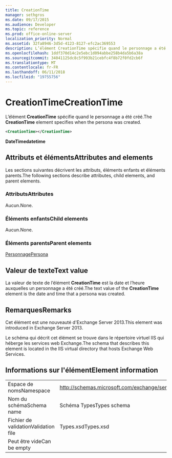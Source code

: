 ```yaml
---
title: CreationTime
manager: sethgros
ms.date: 09/17/2015
ms.audience: Developer
ms.topic: reference
ms.prod: office-online-server
localization_priority: Normal
ms.assetid: 32fa8946-3d5d-4123-8127-efc2ac369553
description: L’élément CreationTime spécifie quand le personnage a été créé.
ms.openlocfilehash: 1ddf370d14c2e5ebc1d094abbe258b4da5b6a38a
ms.sourcegitcommit: 34041125dc8c5f993b21cebfc4f8b72f0fd2cb6f
ms.translationtype: MT
ms.contentlocale: fr-FR
ms.lasthandoff: 06/11/2018
ms.locfileid: "19755756"
---
```

# <a name="creationtime"></a><span data-ttu-id="c4107-103">CreationTime</span><span class="sxs-lookup"><span data-stu-id="c4107-103">CreationTime</span></span>

<span data-ttu-id="c4107-104">L’élément **CreationTime** spécifie quand le personnage a été créé.</span><span class="sxs-lookup"><span data-stu-id="c4107-104">The **CreationTime** element specifies when the persona was created.</span></span> 
  
```XML
<CreationTime></CreationTime>
```

 <span data-ttu-id="c4107-105">**DateTime**</span><span class="sxs-lookup"><span data-stu-id="c4107-105">**datetime**</span></span>
## <a name="attributes-and-elements"></a><span data-ttu-id="c4107-106">Attributs et éléments</span><span class="sxs-lookup"><span data-stu-id="c4107-106">Attributes and elements</span></span>

<span data-ttu-id="c4107-107">Les sections suivantes décrivent les attributs, éléments enfants et éléments parents.</span><span class="sxs-lookup"><span data-stu-id="c4107-107">The following sections describe attributes, child elements, and parent elements.</span></span>
  
### <a name="attributes"></a><span data-ttu-id="c4107-108">Attributs</span><span class="sxs-lookup"><span data-stu-id="c4107-108">Attributes</span></span>

<span data-ttu-id="c4107-109">Aucun.</span><span class="sxs-lookup"><span data-stu-id="c4107-109">None.</span></span>
  
### <a name="child-elements"></a><span data-ttu-id="c4107-110">Éléments enfants</span><span class="sxs-lookup"><span data-stu-id="c4107-110">Child elements</span></span>

<span data-ttu-id="c4107-111">Aucun.</span><span class="sxs-lookup"><span data-stu-id="c4107-111">None.</span></span>
  
### <a name="parent-elements"></a><span data-ttu-id="c4107-112">Éléments parents</span><span class="sxs-lookup"><span data-stu-id="c4107-112">Parent elements</span></span>

[<span data-ttu-id="c4107-113">Personnage</span><span class="sxs-lookup"><span data-stu-id="c4107-113">Persona</span></span>](persona.md)
  
## <a name="text-value"></a><span data-ttu-id="c4107-114">Valeur de texte</span><span class="sxs-lookup"><span data-stu-id="c4107-114">Text value</span></span>

<span data-ttu-id="c4107-115">La valeur de texte de l’élément **CreationTime** est la date et l’heure auxquelles un personnage a été créé.</span><span class="sxs-lookup"><span data-stu-id="c4107-115">The text value of the **CreationTime** element is the date and time that a persona was created.</span></span> 
  
## <a name="remarks"></a><span data-ttu-id="c4107-116">Remarques</span><span class="sxs-lookup"><span data-stu-id="c4107-116">Remarks</span></span>

<span data-ttu-id="c4107-117">Cet élément est une nouveauté d'Exchange Server 2013.</span><span class="sxs-lookup"><span data-stu-id="c4107-117">This element was introduced in Exchange Server 2013.</span></span>
  
<span data-ttu-id="c4107-118">Le schéma qui décrit cet élément se trouve dans le répertoire virtuel IIS qui héberge les services web Exchange.</span><span class="sxs-lookup"><span data-stu-id="c4107-118">The schema that describes this element is located in the IIS virtual directory that hosts Exchange Web Services.</span></span>
  
## <a name="element-information"></a><span data-ttu-id="c4107-119">Informations sur l'élément</span><span class="sxs-lookup"><span data-stu-id="c4107-119">Element information</span></span>

|||
|:-----|:-----|
|<span data-ttu-id="c4107-120">Espace de noms</span><span class="sxs-lookup"><span data-stu-id="c4107-120">Namespace</span></span>  <br/> |http://schemas.microsoft.com/exchange/services/2006/types  <br/> |
|<span data-ttu-id="c4107-121">Nom du schéma</span><span class="sxs-lookup"><span data-stu-id="c4107-121">Schema name</span></span>  <br/> |<span data-ttu-id="c4107-122">Schéma Types</span><span class="sxs-lookup"><span data-stu-id="c4107-122">Types schema</span></span>  <br/> |
|<span data-ttu-id="c4107-123">Fichier de validation</span><span class="sxs-lookup"><span data-stu-id="c4107-123">Validation file</span></span>  <br/> |<span data-ttu-id="c4107-124">Types.xsd</span><span class="sxs-lookup"><span data-stu-id="c4107-124">Types.xsd</span></span>  <br/> |
|<span data-ttu-id="c4107-125">Peut être vide</span><span class="sxs-lookup"><span data-stu-id="c4107-125">Can be empty</span></span>  <br/> ||
   

